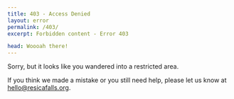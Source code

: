 ```yaml
---
title: 403 - Access Denied
layout: error
permalink: /403/
excerpt: Forbidden content - Error 403

head: Woooah there!
---
```


Sorry, but it looks like you wandered into a restricted area.

If you think we made a mistake or you still need help, please let us know at hello@resicafalls.org.
